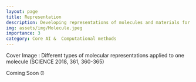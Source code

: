 ```yaml
---
layout: page
title: Representation
description: Developing representations of molecules and materials for ML  
img: assets/img/Molecule.jpeg
importance: 3
category: Core AI &  Computational methods
---
```



Cover Image :  Different types of molecular representations applied to one molecule (SCIENCE 2018, 361, 360-365)



Coming Soon :alarm_clock:
